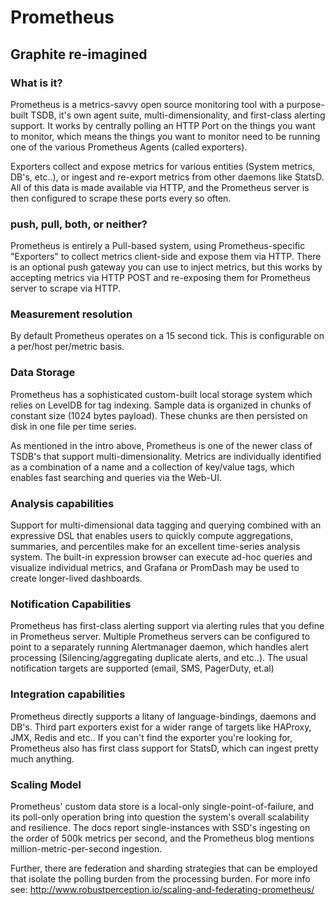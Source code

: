 # Prometheus

## Graphite re-imagined

### What is it? 

Prometheus is a metrics-savvy open source monitoring tool with a purpose-built
TSDB, it's own agent suite, multi-dimensionality, and first-class alerting
support. It works by centrally polling an HTTP Port on the things you want to
monitor, which means the things you want to monitor need to be running one of
the various Prometheus Agents (called exporters).

Exporters collect and expose metrics for various entities (System metrics,
DB's, etc..), or ingest and re-export metrics from other daemons like StatsD.
All of this data is made available via HTTP, and the Prometheus server is then
configured to scrape these ports every so often. 

### push, pull, both, or neither?

Prometheus is entirely a Pull-based system, using Prometheus-specific
"Exporters" to collect metrics client-side and expose them via HTTP. There is
an optional push gateway you can use to inject metrics, but this works by
accepting metrics via HTTP POST and re-exposing them for Prometheus server to
scrape via HTTP. 

### Measurement resolution 

By default Prometheus operates on a 15 second tick. This is configurable on a
per/host per/metric basis.

### Data Storage 

Prometheus has a sophisticated custom-built local storage system which relies
on LevelDB for tag indexing.  Sample data is organized in chunks of constant
size (1024 bytes payload). These chunks are then persisted on disk in one file
per time series. 

As mentioned in the intro above, Prometheus is one of the newer class of TSDB's
that support multi-dimensionality. Metrics are individually identified as a
combination of a name and a collection of key/value tags, which enables fast
 searching and queries via the Web-UI. 

### Analysis capabilities

Support for multi-dimensional data tagging and querying combined with an
expressive DSL that enables users to quickly compute aggregations, summaries,
and percentiles make for an excellent time-series analysis system. The built-in
expression browser can execute ad-hoc queries and visualize individual metrics,
and Grafana or PromDash may be used to create longer-lived dashboards. 

### Notification Capabilities

Prometheus has first-class alerting support via alerting rules that you define
in Prometheus server. Multiple Prometheus servers can be configured to point to
a separately running Alertmanager daemon, which handles alert processing
(Silencing/aggregating duplicate alerts, and etc..). The usual notification
targets are supported (email, SMS, PagerDuty, et.al)

### Integration capabilities

Prometheus directly supports a litany of language-bindings, daemons and DB's.
Third part exporters exist for a wider range of targets like HAProxy, JMX,
Redis and etc.. If you can't find the exporter you're looking for, Prometheus
also has first class support for StatsD, which can ingest pretty much anything. 

### Scaling Model

Prometheus' custom data store is a local-only single-point-of-failure, and its
poll-only operation bring into question the system's overall scalability and
resilience. The docs report single-instances with SSD's ingesting on the order
of 500k metrics per second, and the Prometheus blog mentions
million-metric-per-second ingestion. 

Further, there are federation and sharding strategies that can be employed that
isolate the polling burden from the processing burden. For more info see:
http://www.robustperception.io/scaling-and-federating-prometheus/
